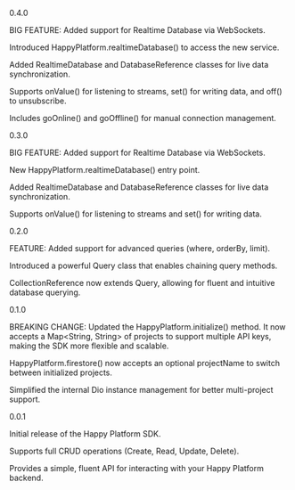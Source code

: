 0.4.0

BIG FEATURE: Added support for Realtime Database via WebSockets.

Introduced HappyPlatform.realtimeDatabase() to access the new service.

Added RealtimeDatabase and DatabaseReference classes for live data synchronization.

Supports onValue() for listening to streams, set() for writing data, and off() to unsubscribe.

Includes goOnline() and goOffline() for manual connection management.

0.3.0

BIG FEATURE: Added support for Realtime Database via WebSockets.

New HappyPlatform.realtimeDatabase() entry point.

Added RealtimeDatabase and DatabaseReference classes for live data synchronization.

Supports onValue() for listening to streams and set() for writing data.

0.2.0

FEATURE: Added support for advanced queries (where, orderBy, limit).

Introduced a powerful Query class that enables chaining query methods.

CollectionReference now extends Query, allowing for fluent and intuitive database querying.

0.1.0

BREAKING CHANGE: Updated the HappyPlatform.initialize() method. It now accepts a Map<String, String> of projects to support multiple API keys, making the SDK more flexible and scalable.

HappyPlatform.firestore() now accepts an optional projectName to switch between initialized projects.

Simplified the internal Dio instance management for better multi-project support.

0.0.1

Initial release of the Happy Platform SDK.

Supports full CRUD operations (Create, Read, Update, Delete).

Provides a simple, fluent API for interacting with your Happy Platform backend.